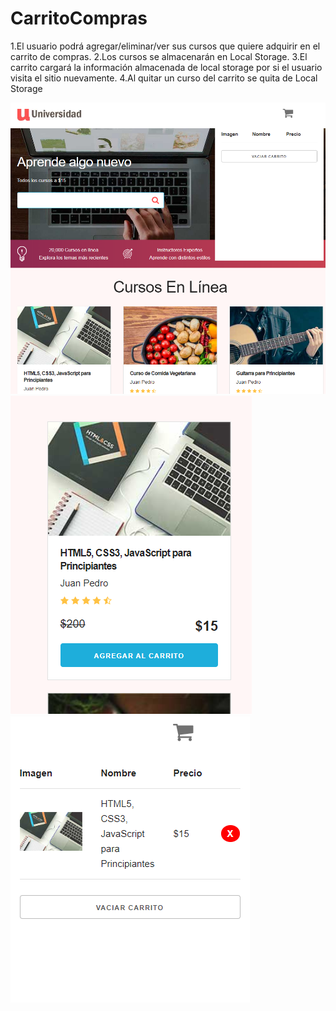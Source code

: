 # CarritoCompras
1.El usuario podrá agregar/eliminar/ver sus cursos que quiere adquirir en el carrito de compras. 
2.Los cursos se almacenarán en Local Storage. 
3.El carrito cargará la información almacenada de local storage por si el usuario visita el sitio nuevamente. 
4.Al quitar un curso del carrito se quita de Local Storage

![alt text](https://github.com/LucasSoftware12/CarritoCompras/blob/master/ej1.png)
![alt text](https://github.com/LucasSoftware12/CarritoCompras/blob/master/ej2.png)
![alt text](https://github.com/LucasSoftware12/CarritoCompras/blob/master/ej3.png)
